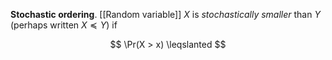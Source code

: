 **Stochastic ordering**. [[Random variable]] $X$ is _stochastically smaller_ than $Y$ (perhaps written $X \preccurlyeq Y$) if

$$
\Pr(X > x) \leqslanted 
$$